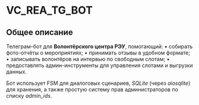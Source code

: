 # VC_REA_TG_BOT
## Общее описание

Телеграм-бот для **Волонтёрского центра РЭУ**, помогающий:
•	собирать фото-отчёты о мероприятиях;
•	принимать отзывы в удобном формате;
•	записывать волонтёров на интервью по свободным слотам;
•	предоставлять админ-инструменты для управления слотами и выгрузки данных.

Бот использует FSM для диалоговых сценариев, _SQLite_ (через _aiosqlite_) для хранения, а также простую систему прав администраторов по списку _admin_ids_.
